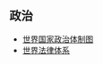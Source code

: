 ## 政治
- [世界国家政治体制图](https://8ku.github.io/data/politics/CountriesBySystemOfGovernment/countriesBySystemOfGovernment.html)
- [世界法律体系](https://8ku.github.io/data/politics/LegalLaw/LegalSystem.html)
